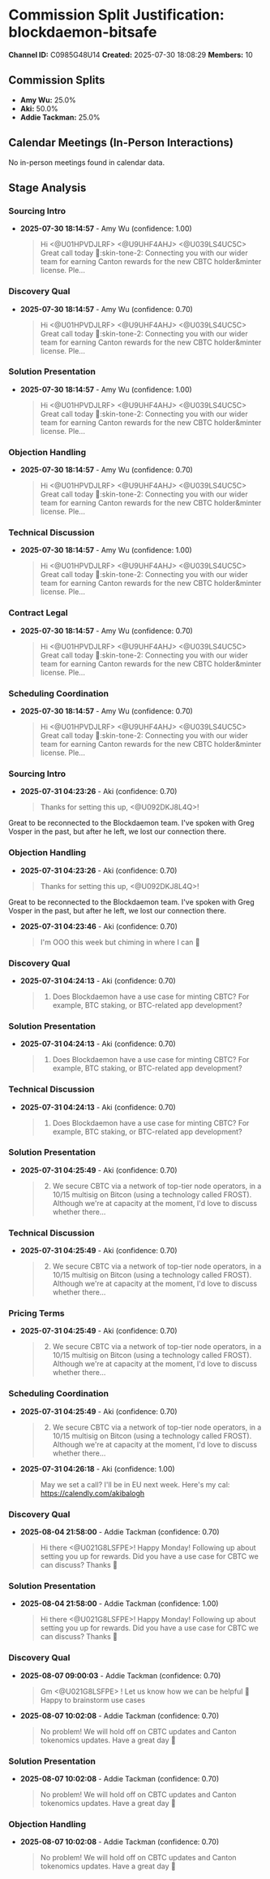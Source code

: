 # Commission Split Justification: blockdaemon-bitsafe

**Channel ID:** C0985G48U14
**Created:** 2025-07-30 18:08:29
**Members:** 10

## Commission Splits

- **Amy Wu:** 25.0%
- **Aki:** 50.0%
- **Addie Tackman:** 25.0%

## Calendar Meetings (In-Person Interactions)

No in-person meetings found in calendar data.

## Stage Analysis

### Sourcing Intro

- **2025-07-30 18:14:57** - Amy Wu (confidence: 1.00)
  > Hi <@U01HPVDJLRF> <@U9UHF4AHJ> <@U039LS4UC5C> Great call today :raised_hands::skin-tone-2: Connecting you with our wider team for earning Canton rewards for the new CBTC holder&amp;minter license. Ple...

### Discovery Qual

- **2025-07-30 18:14:57** - Amy Wu (confidence: 0.70)
  > Hi <@U01HPVDJLRF> <@U9UHF4AHJ> <@U039LS4UC5C> Great call today :raised_hands::skin-tone-2: Connecting you with our wider team for earning Canton rewards for the new CBTC holder&amp;minter license. Ple...

### Solution Presentation

- **2025-07-30 18:14:57** - Amy Wu (confidence: 1.00)
  > Hi <@U01HPVDJLRF> <@U9UHF4AHJ> <@U039LS4UC5C> Great call today :raised_hands::skin-tone-2: Connecting you with our wider team for earning Canton rewards for the new CBTC holder&amp;minter license. Ple...

### Objection Handling

- **2025-07-30 18:14:57** - Amy Wu (confidence: 0.70)
  > Hi <@U01HPVDJLRF> <@U9UHF4AHJ> <@U039LS4UC5C> Great call today :raised_hands::skin-tone-2: Connecting you with our wider team for earning Canton rewards for the new CBTC holder&amp;minter license. Ple...

### Technical Discussion

- **2025-07-30 18:14:57** - Amy Wu (confidence: 1.00)
  > Hi <@U01HPVDJLRF> <@U9UHF4AHJ> <@U039LS4UC5C> Great call today :raised_hands::skin-tone-2: Connecting you with our wider team for earning Canton rewards for the new CBTC holder&amp;minter license. Ple...

### Contract Legal

- **2025-07-30 18:14:57** - Amy Wu (confidence: 0.70)
  > Hi <@U01HPVDJLRF> <@U9UHF4AHJ> <@U039LS4UC5C> Great call today :raised_hands::skin-tone-2: Connecting you with our wider team for earning Canton rewards for the new CBTC holder&amp;minter license. Ple...

### Scheduling Coordination

- **2025-07-30 18:14:57** - Amy Wu (confidence: 0.70)
  > Hi <@U01HPVDJLRF> <@U9UHF4AHJ> <@U039LS4UC5C> Great call today :raised_hands::skin-tone-2: Connecting you with our wider team for earning Canton rewards for the new CBTC holder&amp;minter license. Ple...

### Sourcing Intro

- **2025-07-31 04:23:26** - Aki (confidence: 0.70)
  > Thanks for setting this up, <@U092DKJ8L4Q>!

Great to be reconnected to the Blockdaemon team. I've spoken with Greg Vosper in the past, but after he left, we lost our connection there.

### Objection Handling

- **2025-07-31 04:23:26** - Aki (confidence: 0.70)
  > Thanks for setting this up, <@U092DKJ8L4Q>!

Great to be reconnected to the Blockdaemon team. I've spoken with Greg Vosper in the past, but after he left, we lost our connection there.

- **2025-07-31 04:23:46** - Aki (confidence: 0.70)
  > I'm OOO this week but chiming in where I can :slightly_smiling_face:

### Discovery Qual

- **2025-07-31 04:24:13** - Aki (confidence: 0.70)
  > 1. Does Blockdaemon have a use case for minting CBTC? For example, BTC staking, or BTC-related app development?

### Solution Presentation

- **2025-07-31 04:24:13** - Aki (confidence: 0.70)
  > 1. Does Blockdaemon have a use case for minting CBTC? For example, BTC staking, or BTC-related app development?

### Technical Discussion

- **2025-07-31 04:24:13** - Aki (confidence: 0.70)
  > 1. Does Blockdaemon have a use case for minting CBTC? For example, BTC staking, or BTC-related app development?

### Solution Presentation

- **2025-07-31 04:25:49** - Aki (confidence: 0.70)
  > 2. We secure CBTC via a network of top-tier node operators, in a 10/15 multisig on Bitcon (using a technology called FROST). Although we're at capacity at the moment, I'd love to discuss whether there...

### Technical Discussion

- **2025-07-31 04:25:49** - Aki (confidence: 0.70)
  > 2. We secure CBTC via a network of top-tier node operators, in a 10/15 multisig on Bitcon (using a technology called FROST). Although we're at capacity at the moment, I'd love to discuss whether there...

### Pricing Terms

- **2025-07-31 04:25:49** - Aki (confidence: 0.70)
  > 2. We secure CBTC via a network of top-tier node operators, in a 10/15 multisig on Bitcon (using a technology called FROST). Although we're at capacity at the moment, I'd love to discuss whether there...

### Scheduling Coordination

- **2025-07-31 04:25:49** - Aki (confidence: 0.70)
  > 2. We secure CBTC via a network of top-tier node operators, in a 10/15 multisig on Bitcon (using a technology called FROST). Although we're at capacity at the moment, I'd love to discuss whether there...

- **2025-07-31 04:26:18** - Aki (confidence: 1.00)
  > May we set a call? I'll be in EU next week. Here's my cal: <https://calendly.com/akibalogh>

### Discovery Qual

- **2025-08-04 21:58:00** - Addie Tackman (confidence: 0.70)
  > Hi there <@U021G8LSFPE>! Happy Monday! Following up about setting you up for rewards. Did you have a use case for CBTC we can discuss? Thanks :raised_hands:

### Solution Presentation

- **2025-08-04 21:58:00** - Addie Tackman (confidence: 1.00)
  > Hi there <@U021G8LSFPE>! Happy Monday! Following up about setting you up for rewards. Did you have a use case for CBTC we can discuss? Thanks :raised_hands:

### Discovery Qual

- **2025-08-07 09:00:03** - Addie Tackman (confidence: 0.70)
  > Gm <@U021G8LSFPE> ! Let us know how we can be helpful :slightly_smiling_face: Happy to brainstorm use cases

- **2025-08-07 10:02:08** - Addie Tackman (confidence: 0.70)
  > No problem! We will hold off on CBTC updates and Canton tokenomics updates. Have a great day :raised_hands: 

### Solution Presentation

- **2025-08-07 10:02:08** - Addie Tackman (confidence: 0.70)
  > No problem! We will hold off on CBTC updates and Canton tokenomics updates. Have a great day :raised_hands: 

### Objection Handling

- **2025-08-07 10:02:08** - Addie Tackman (confidence: 0.70)
  > No problem! We will hold off on CBTC updates and Canton tokenomics updates. Have a great day :raised_hands: 

